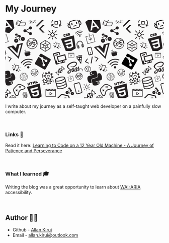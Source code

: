 # My Journey

![](./assets/markdown_images/1.png)

I write about my journey as a self-taught web developer on a painfully slow computer.

<br>

### Links 🔗

Read it here: [Learning to Code on a 12 Year Old Machine - A Journey of Patience and Perseverance](https://allankirui.github.io/my-journey/)

<br/>

### What I learned 🎓

Writing the blog was a great opportunity to learn about [WAI-ARIA](https://developer.mozilla.org/en-US/docs/Learn/Accessibility/WAI-ARIA_basics) accessibility.

<br/>

## Author ✍🏾

- Github - [Allan Kirui](https://allankirui.github.io/)
- Email - <allan.kirui@outlook.com>
